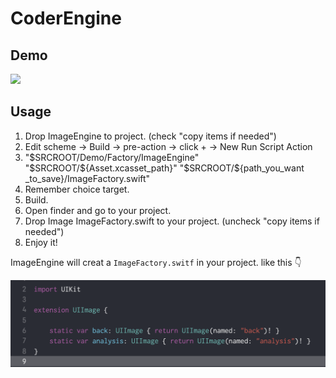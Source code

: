 # CoderEngine

## Demo

![](ImageEngineDemo.gif)



## Usage

1.  Drop ImageEngine to project. (check "copy items if needed")
2.  Edit scheme -> Build -> pre-action -> click + -> New Run Script Action
3.  "$SRCROOT/Demo/Factory/ImageEngine" "$SRCROOT/${Asset.xcasset_path}" "$SRCROOT/${path_you_want _to_save}/ImageFactory.swift"
4.  Remember choice target.
5.  Build.
6.  Open finder and go to your project.
7.  Drop Image ImageFactory.swift to your project. (uncheck "copy items if needed")
8.  Enjoy it!



ImageEngine will creat a `ImageFactory.switf` in your project. like this 👇

![](final.png)



